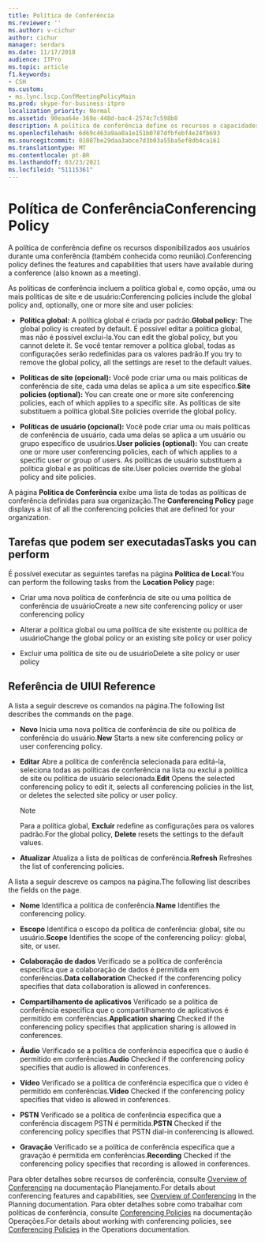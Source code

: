 ```yaml
---
title: Política de Conferência
ms.reviewer: ''
ms.author: v-cichur
author: cichur
manager: serdars
ms.date: 11/17/2018
audience: ITPro
ms.topic: article
f1.keywords:
- CSH
ms.custom:
- ms.lync.lscp.ConfMeetingPolicyMain
ms.prod: skype-for-business-itpro
localization_priority: Normal
ms.assetid: 90eaa64e-369e-448d-bac4-2574c7c598b8
description: A política de conferência define os recursos e capacidades disponíveis aos usuários durante uma conferência (também conhecida como reunião).
ms.openlocfilehash: 6d69c463a9aa8a1e151b0787dfbfebf4e24fb693
ms.sourcegitcommit: 01087be29daa3abce7d3b03a55ba5ef8db4ca161
ms.translationtype: MT
ms.contentlocale: pt-BR
ms.lasthandoff: 03/23/2021
ms.locfileid: "51115361"
---
```

# <a name="conferencing-policy"></a><span data-ttu-id="af9a3-103">Política de Conferência</span><span class="sxs-lookup"><span data-stu-id="af9a3-103">Conferencing Policy</span></span>

<span data-ttu-id="af9a3-104">A política de conferência define os recursos disponibilizados aos usuários durante uma conferência (também conhecida como reunião).</span><span class="sxs-lookup"><span data-stu-id="af9a3-104">Conferencing policy defines the features and capabilities that users have available during a conference (also known as a meeting).</span></span>

<span data-ttu-id="af9a3-105">As políticas de conferência incluem a política global e, como opção, uma ou mais políticas de site e de usuário:</span><span class="sxs-lookup"><span data-stu-id="af9a3-105">Conferencing policies include the global policy and, optionally, one or more site and user policies:</span></span>

- <span data-ttu-id="af9a3-106">**Política global:** A política global é criada por padrão.</span><span class="sxs-lookup"><span data-stu-id="af9a3-106">**Global policy:** The global policy is created by default.</span></span> <span data-ttu-id="af9a3-107">É possível editar a política global, mas não é possível exclui-la.</span><span class="sxs-lookup"><span data-stu-id="af9a3-107">You can edit the global policy, but you cannot delete it.</span></span> <span data-ttu-id="af9a3-108">Se você tentar remover a política global, todas as configurações serão redefinidas para os valores padrão.</span><span class="sxs-lookup"><span data-stu-id="af9a3-108">If you try to remove the global policy, all the settings are reset to the default values.</span></span>

- <span data-ttu-id="af9a3-109">**Políticas de site (opcional):** Você pode criar uma ou mais políticas de conferência de site, cada uma delas se aplica a um site específico.</span><span class="sxs-lookup"><span data-stu-id="af9a3-109">**Site policies (optional):** You can create one or more site conferencing policies, each of which applies to a specific site.</span></span> <span data-ttu-id="af9a3-110">As políticas de site substituem a política global.</span><span class="sxs-lookup"><span data-stu-id="af9a3-110">Site policies override the global policy.</span></span>

- <span data-ttu-id="af9a3-111">**Políticas de usuário (opcional):** Você pode criar uma ou mais políticas de conferência de usuário, cada uma delas se aplica a um usuário ou grupo específico de usuários.</span><span class="sxs-lookup"><span data-stu-id="af9a3-111">**User policies (optional):** You can create one or more user conferencing policies, each of which applies to a specific user or group of users.</span></span> <span data-ttu-id="af9a3-112">As políticas de usuário substituem a política global e as políticas de site.</span><span class="sxs-lookup"><span data-stu-id="af9a3-112">User policies override the global policy and site policies.</span></span>

<span data-ttu-id="af9a3-113">A página **Política de Conferência** exibe uma lista de todas as políticas de conferência definidas para sua organização.</span><span class="sxs-lookup"><span data-stu-id="af9a3-113">The **Conferencing Policy** page displays a list of all the conferencing policies that are defined for your organization.</span></span>

## <a name="tasks-you-can-perform"></a><span data-ttu-id="af9a3-114">Tarefas que podem ser executadas</span><span class="sxs-lookup"><span data-stu-id="af9a3-114">Tasks you can perform</span></span>

<span data-ttu-id="af9a3-115">É possível executar as seguintes tarefas na página **Política de Local**:</span><span class="sxs-lookup"><span data-stu-id="af9a3-115">You can perform the following tasks from the **Location Policy** page:</span></span>

- <span data-ttu-id="af9a3-116">Criar uma nova política de conferência de site ou uma política de conferência de usuário</span><span class="sxs-lookup"><span data-stu-id="af9a3-116">Create a new site conferencing policy or user conferencing policy</span></span>

- <span data-ttu-id="af9a3-117">Alterar a política global ou uma política de site existente ou política de usuário</span><span class="sxs-lookup"><span data-stu-id="af9a3-117">Change the global policy or an existing site policy or user policy</span></span>

- <span data-ttu-id="af9a3-118">Excluir uma política de site ou de usuário</span><span class="sxs-lookup"><span data-stu-id="af9a3-118">Delete a site policy or user policy</span></span>

## <a name="ui-reference"></a><span data-ttu-id="af9a3-119">Referência de UI</span><span class="sxs-lookup"><span data-stu-id="af9a3-119">UI Reference</span></span>

<span data-ttu-id="af9a3-120">A lista a seguir descreve os comandos na página.</span><span class="sxs-lookup"><span data-stu-id="af9a3-120">The following list describes the commands on the page.</span></span>

- <span data-ttu-id="af9a3-121">**Novo** Inicia uma nova política de conferência de site ou política de conferência do usuário.</span><span class="sxs-lookup"><span data-stu-id="af9a3-121">**New** Starts a new site conferencing policy or user conferencing policy.</span></span>

- <span data-ttu-id="af9a3-122">**Editar** Abre a política de conferência selecionada para editá-la, seleciona todas as políticas de conferência na lista ou exclui a política de site ou política de usuário selecionada.</span><span class="sxs-lookup"><span data-stu-id="af9a3-122">**Edit** Opens the selected conferencing policy to edit it, selects all conferencing policies in the list, or deletes the selected site policy or user policy.</span></span>

    > [!NOTE]
    > <span data-ttu-id="af9a3-123">Para a política global, **Excluir** redefine as configurações para os valores padrão.</span><span class="sxs-lookup"><span data-stu-id="af9a3-123">For the global policy, **Delete** resets the settings to the default values.</span></span>

- <span data-ttu-id="af9a3-124">**Atualizar** Atualiza a lista de políticas de conferência.</span><span class="sxs-lookup"><span data-stu-id="af9a3-124">**Refresh** Refreshes the list of conferencing policies.</span></span>

<span data-ttu-id="af9a3-125">A lista a seguir descreve os campos na página.</span><span class="sxs-lookup"><span data-stu-id="af9a3-125">The following list describes the fields on the page.</span></span>

- <span data-ttu-id="af9a3-126">**Nome** Identifica a política de conferência.</span><span class="sxs-lookup"><span data-stu-id="af9a3-126">**Name** Identifies the conferencing policy.</span></span>

- <span data-ttu-id="af9a3-127">**Escopo** Identifica o escopo da política de conferência: global, site ou usuário.</span><span class="sxs-lookup"><span data-stu-id="af9a3-127">**Scope** Identifies the scope of the conferencing policy: global, site, or user.</span></span>

- <span data-ttu-id="af9a3-128">**Colaboração de dados** Verificado se a política de conferência especifica que a colaboração de dados é permitida em conferências.</span><span class="sxs-lookup"><span data-stu-id="af9a3-128">**Data collaboration** Checked if the conferencing policy specifies that data collaboration is allowed in conferences.</span></span>

- <span data-ttu-id="af9a3-129">**Compartilhamento de aplicativos** Verificado se a política de conferência especifica que o compartilhamento de aplicativos é permitido em conferências.</span><span class="sxs-lookup"><span data-stu-id="af9a3-129">**Application sharing** Checked if the conferencing policy specifies that application sharing is allowed in conferences.</span></span>

- <span data-ttu-id="af9a3-130">**Áudio** Verificado se a política de conferência especifica que o áudio é permitido em conferências.</span><span class="sxs-lookup"><span data-stu-id="af9a3-130">**Audio** Checked if the conferencing policy specifies that audio is allowed in conferences.</span></span>

- <span data-ttu-id="af9a3-131">**Vídeo** Verificado se a política de conferência especifica que o vídeo é permitido em conferências.</span><span class="sxs-lookup"><span data-stu-id="af9a3-131">**Video** Checked if the conferencing policy specifies that video is allowed in conferences.</span></span>

- <span data-ttu-id="af9a3-132">**PSTN** Verificado se a política de conferência especifica que a conferência discagem PSTN é permitida.</span><span class="sxs-lookup"><span data-stu-id="af9a3-132">**PSTN** Checked if the conferencing policy specifies that PSTN dial-in conferencing is allowed.</span></span>

- <span data-ttu-id="af9a3-133">**Gravação** Verificado se a política de conferência especifica que a gravação é permitida em conferências.</span><span class="sxs-lookup"><span data-stu-id="af9a3-133">**Recording** Checked if the conferencing policy specifies that recording is allowed in conferences.</span></span>

<span data-ttu-id="af9a3-134">Para obter detalhes sobre recursos de conferência, consulte [Overview of Conferencing](/previous-versions/office/lync-server-2013/lync-server-2013-overview-of-conferencing) na documentação Planejamento.</span><span class="sxs-lookup"><span data-stu-id="af9a3-134">For details about conferencing features and capabilities, see [Overview of Conferencing](/previous-versions/office/lync-server-2013/lync-server-2013-overview-of-conferencing) in the Planning documentation.</span></span> <span data-ttu-id="af9a3-135">Para obter detalhes sobre como trabalhar com políticas de conferência, consulte [Conferencing Policies](/previous-versions/office/lync-server-2013/lync-server-2013-conferencing-policies) na documentação Operações.</span><span class="sxs-lookup"><span data-stu-id="af9a3-135">For details about working with conferencing policies, see [Conferencing Policies](/previous-versions/office/lync-server-2013/lync-server-2013-conferencing-policies) in the Operations documentation.</span></span>